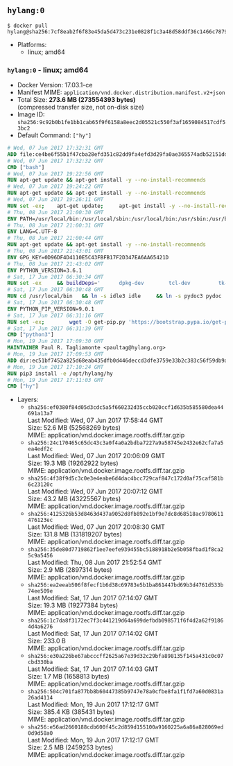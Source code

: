 ## `hylang:0`

```console
$ docker pull hylang@sha256:7cf8eab2f6f83e45da5d473c231e0828f1c3a48d58ddf36c1466c78792cd359f
```

-	Platforms:
	-	linux; amd64

### `hylang:0` - linux; amd64

-	Docker Version: 17.03.1-ce
-	Manifest MIME: `application/vnd.docker.distribution.manifest.v2+json`
-	Total Size: **273.6 MB (273554393 bytes)**  
	(compressed transfer size, not on-disk size)
-	Image ID: `sha256:9c92b0b1fe1bb1cab65f9f6158a8eec2d05521c550f3af1659084517cdf53bc2`
-	Default Command: `["hy"]`

```dockerfile
# Wed, 07 Jun 2017 17:32:31 GMT
ADD file:ce4be6f55b1f47cba28efd351c82dd9fa4efd3d29fa0ae365574adb52151dda1 in / 
# Wed, 07 Jun 2017 17:32:32 GMT
CMD ["bash"]
# Wed, 07 Jun 2017 19:22:56 GMT
RUN apt-get update && apt-get install -y --no-install-recommends 		ca-certificates 		curl 		wget 	&& rm -rf /var/lib/apt/lists/*
# Wed, 07 Jun 2017 19:24:22 GMT
RUN apt-get update && apt-get install -y --no-install-recommends 		bzr 		git 		mercurial 		openssh-client 		subversion 				procps 	&& rm -rf /var/lib/apt/lists/*
# Wed, 07 Jun 2017 19:26:11 GMT
RUN set -ex; 	apt-get update; 	apt-get install -y --no-install-recommends 		autoconf 		automake 		bzip2 		file 		g++ 		gcc 		imagemagick 		libbz2-dev 		libc6-dev 		libcurl4-openssl-dev 		libdb-dev 		libevent-dev 		libffi-dev 		libgdbm-dev 		libgeoip-dev 		libglib2.0-dev 		libjpeg-dev 		libkrb5-dev 		liblzma-dev 		libmagickcore-dev 		libmagickwand-dev 		libncurses-dev 		libpng-dev 		libpq-dev 		libreadline-dev 		libsqlite3-dev 		libssl-dev 		libtool 		libwebp-dev 		libxml2-dev 		libxslt-dev 		libyaml-dev 		make 		patch 		xz-utils 		zlib1g-dev 				$( 			if apt-cache show 'default-libmysqlclient-dev' 2>/dev/null | grep -q '^Version:'; then 				echo 'default-libmysqlclient-dev'; 			else 				echo 'libmysqlclient-dev'; 			fi 		) 	; 	rm -rf /var/lib/apt/lists/*
# Thu, 08 Jun 2017 21:00:30 GMT
ENV PATH=/usr/local/bin:/usr/local/sbin:/usr/local/bin:/usr/sbin:/usr/bin:/sbin:/bin
# Thu, 08 Jun 2017 21:00:31 GMT
ENV LANG=C.UTF-8
# Thu, 08 Jun 2017 21:00:44 GMT
RUN apt-get update && apt-get install -y --no-install-recommends 		tcl 		tk 	&& rm -rf /var/lib/apt/lists/*
# Thu, 08 Jun 2017 21:43:01 GMT
ENV GPG_KEY=0D96DF4D4110E5C43FBFB17F2D347EA6AA65421D
# Thu, 08 Jun 2017 21:43:02 GMT
ENV PYTHON_VERSION=3.6.1
# Sat, 17 Jun 2017 06:30:34 GMT
RUN set -ex 	&& buildDeps=' 		dpkg-dev 		tcl-dev 		tk-dev 	' 	&& apt-get update && apt-get install -y $buildDeps --no-install-recommends && rm -rf /var/lib/apt/lists/* 		&& wget -O python.tar.xz "https://www.python.org/ftp/python/${PYTHON_VERSION%%[a-z]*}/Python-$PYTHON_VERSION.tar.xz" 	&& wget -O python.tar.xz.asc "https://www.python.org/ftp/python/${PYTHON_VERSION%%[a-z]*}/Python-$PYTHON_VERSION.tar.xz.asc" 	&& export GNUPGHOME="$(mktemp -d)" 	&& gpg --keyserver ha.pool.sks-keyservers.net --recv-keys "$GPG_KEY" 	&& gpg --batch --verify python.tar.xz.asc python.tar.xz 	&& rm -rf "$GNUPGHOME" python.tar.xz.asc 	&& mkdir -p /usr/src/python 	&& tar -xJC /usr/src/python --strip-components=1 -f python.tar.xz 	&& rm python.tar.xz 		&& cd /usr/src/python 	&& gnuArch="$(dpkg-architecture --query DEB_BUILD_GNU_TYPE)" 	&& ./configure 		--build="$gnuArch" 		--enable-loadable-sqlite-extensions 		--enable-shared 		--with-system-expat 		--with-system-ffi 		--without-ensurepip 	&& make -j "$(nproc)" 	&& make install 	&& ldconfig 		&& apt-get purge -y --auto-remove $buildDeps 		&& find /usr/local -depth 		\( 			\( -type d -a -name test -o -name tests \) 			-o 			\( -type f -a -name '*.pyc' -o -name '*.pyo' \) 		\) -exec rm -rf '{}' + 	&& rm -rf /usr/src/python
# Sat, 17 Jun 2017 06:30:48 GMT
RUN cd /usr/local/bin 	&& ln -s idle3 idle 	&& ln -s pydoc3 pydoc 	&& ln -s python3 python 	&& ln -s python3-config python-config
# Sat, 17 Jun 2017 06:30:48 GMT
ENV PYTHON_PIP_VERSION=9.0.1
# Sat, 17 Jun 2017 06:31:16 GMT
RUN set -ex; 		wget -O get-pip.py 'https://bootstrap.pypa.io/get-pip.py'; 		python get-pip.py 		--disable-pip-version-check 		--no-cache-dir 		"pip==$PYTHON_PIP_VERSION" 	; 	pip --version; 		find /usr/local -depth 		\( 			\( -type d -a -name test -o -name tests \) 			-o 			\( -type f -a -name '*.pyc' -o -name '*.pyo' \) 		\) -exec rm -rf '{}' +; 	rm -f get-pip.py
# Sat, 17 Jun 2017 06:31:39 GMT
CMD ["python3"]
# Mon, 19 Jun 2017 17:09:30 GMT
MAINTAINER Paul R. Tagliamonte <paultag@hylang.org>
# Mon, 19 Jun 2017 17:09:53 GMT
ADD dir:ec51bf7452a825d68eab435dfb0d446deccd3dfe3759e33b2c383c56f59db9a7 in /opt/hylang/hy 
# Mon, 19 Jun 2017 17:10:24 GMT
RUN pip3 install -e /opt/hylang/hy
# Mon, 19 Jun 2017 17:11:03 GMT
CMD ["hy"]
```

-	Layers:
	-	`sha256:ef0380f84d05d3cdc5a5f660232d35ccb020ccf1d635b585580dea44691a13a7`  
		Last Modified: Wed, 07 Jun 2017 17:58:44 GMT  
		Size: 52.6 MB (52568269 bytes)  
		MIME: application/vnd.docker.image.rootfs.diff.tar.gzip
	-	`sha256:24c170465c65dc43c3a0f4a0a2bdba7227a9a58745e2432e62cfa7a5ea4edf2c`  
		Last Modified: Wed, 07 Jun 2017 20:06:09 GMT  
		Size: 19.3 MB (19262922 bytes)  
		MIME: application/vnd.docker.image.rootfs.diff.tar.gzip
	-	`sha256:4f38f9d5c3c0e3e4eabe6d4dac4bcc729caf847c172d0af75caf581b6c23120c`  
		Last Modified: Wed, 07 Jun 2017 20:07:12 GMT  
		Size: 43.2 MB (43225567 bytes)  
		MIME: application/vnd.docker.image.rootfs.diff.tar.gzip
	-	`sha256:4125326b53d8463d437a9052d8fb892e1bf9e7dc8d68518ac9780611476123ec`  
		Last Modified: Wed, 07 Jun 2017 20:08:30 GMT  
		Size: 131.8 MB (131819207 bytes)  
		MIME: application/vnd.docker.image.rootfs.diff.tar.gzip
	-	`sha256:35de80d7719862f1ee7eefe939455bc5188918b2e5b058fbad1f8ca25c9a5456`  
		Last Modified: Thu, 08 Jun 2017 21:52:54 GMT  
		Size: 2.9 MB (2897314 bytes)  
		MIME: application/vnd.docker.image.rootfs.diff.tar.gzip
	-	`sha256:ea2eeab506f8fecf1b6d38c69783e5b1ba861447bd69b3d4761d533b74ee509e`  
		Last Modified: Sat, 17 Jun 2017 07:14:07 GMT  
		Size: 19.3 MB (19277384 bytes)  
		MIME: application/vnd.docker.image.rootfs.diff.tar.gzip
	-	`sha256:1c7da8f3172ec7f3c441219d64a699defbdb098571f6f4d2a62f91864d4a6276`  
		Last Modified: Sat, 17 Jun 2017 07:14:02 GMT  
		Size: 233.0 B  
		MIME: application/vnd.docker.image.rootfs.diff.tar.gzip
	-	`sha256:e30a226be67abcccff2625a67e39d32c29bfa898135f145a431c0c07cbd330ba`  
		Last Modified: Sat, 17 Jun 2017 07:14:03 GMT  
		Size: 1.7 MB (1658813 bytes)  
		MIME: application/vnd.docker.image.rootfs.diff.tar.gzip
	-	`sha256:504c701fa877bb8b60447385b9747e78a0cfbe8fa1f1fd7a60d0831a26ad4114`  
		Last Modified: Mon, 19 Jun 2017 17:12:17 GMT  
		Size: 385.4 KB (385431 bytes)  
		MIME: application/vnd.docker.image.rootfs.diff.tar.gzip
	-	`sha256:e56ad2660188cdb600f45c2d859d155100a9160225a6a86a828069ed0d9d58a0`  
		Last Modified: Mon, 19 Jun 2017 17:12:17 GMT  
		Size: 2.5 MB (2459253 bytes)  
		MIME: application/vnd.docker.image.rootfs.diff.tar.gzip
